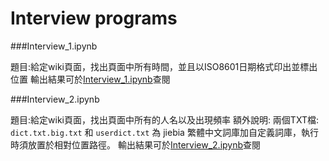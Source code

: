 # Interview programs


###Interview_1.ipynb

題目:給定wiki頁面，找出頁面中所有時間，並且以ISO8601日期格式印出並標出位置
輸出結果可於[Interview_1.ipynb](https://github.com/ChiLunHuang/Interview/blob/master/Interview_1.ipynb)查閱

###Interview_2.ipynb

題目:給定wiki頁面，找出頁面中所有的人名以及出現頻率
額外說明: 兩個TXT檔: `dict.txt.big.txt` 和 `userdict.txt` 為 jiebia 繁體中文詞庫加自定義詞庫，執行時須放置於相對位置路徑。
輸出結果可於[Interview_2.ipynb](https://github.com/ChiLunHuang/Interview/blob/master/Interview_2.ipynb)查閱
